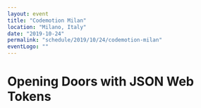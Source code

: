 ```yaml
---
layout: event
title: "Codemotion Milan"
location: "Milano, Italy"
date: "2019-10-24"
permalink: "schedule/2019/10/24/codemotion-milan"
eventLogo: ""
---
```

# Opening Doors with JSON Web Tokens
